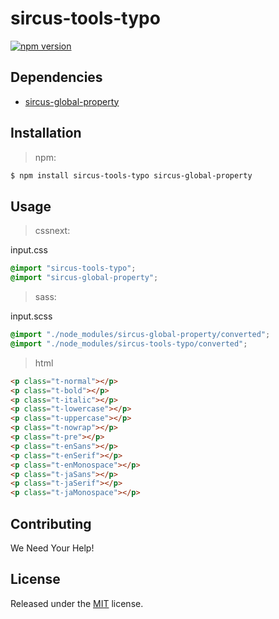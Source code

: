 # sircus-tools-typo

[![npm version](https://img.shields.io/npm/v/sircus-tools-typo.svg?style=flat)](https://www.npmjs.com/package/sircus-tools-typo)


## Dependencies
- [sircus-global-property](https://github.com/sircus/global-property)


## Installation

> npm:

```bash
$ npm install sircus-tools-typo sircus-global-property
```

## Usage

> cssnext:

input.css
```css
@import "sircus-tools-typo";
@import "sircus-global-property";
```

> sass:

input.scss
```scss
@import "./node_modules/sircus-global-property/converted";
@import "./node_modules/sircus-tools-typo/converted";
```


> html

```html
<p class="t-normal"></p>
<p class="t-bold"></p>
<p class="t-italic"></p>
<p class="t-lowercase"></p>
<p class="t-uppercase"></p>
<p class="t-nowrap"></p>
<p class="t-pre"></p>
<p class="t-enSans"></p>
<p class="t-enSerif"></p>
<p class="t-enMonospace"></p>
<p class="t-jaSans"></p>
<p class="t-jaSerif"></p>
<p class="t-jaMonospace"></p>
```


## Contributing

We Need Your Help!


## License
Released under the [MIT](https://github.com/sircus/license/blob/master/LICENSE) license.
